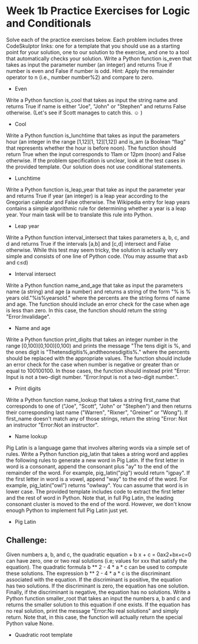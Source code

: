 # Week 1b Practice Exercises for Logic and Conditionals

Solve each of the practice exercises below. Each problem includes three CodeSkulptor links: one for a template that you should use as a starting point for your solution, one to our solution to the exercise, and one to a tool that automatically checks your solution.
Write a Python function is_even that takes as input the parameter number (an integer) and returns True if number is even and False if number is odd. Hint: Apply the remainder operator to n (i.e., number number%2) and compare to zero. 
- Even 

Write a Python function is_cool that takes as input the string name and returns True if name is either "Joe", "John" or "Stephen" and returns False otherwise. (Let's see if Scott manages to catch this. ☺ ) 
- Cool 

Write a Python function is_lunchtime that takes as input the parameters hour (an integer in the range [1,12][1, 12][1,12]) and is_am (a Boolean “flag” that represents whether the hour is before noon). The function should return True when the input corresponds to 11am or 12pm (noon) and False otherwise. If the problem specification is unclear, look at the test cases in the provided template. Our solution does not use conditional statements. 
- Lunchtime

Write a Python function is_leap_year that take as input the parameter year and returns True if year (an integer) is a leap year according to the Gregorian calendar and False otherwise. The Wikipedia entry for leap years contains a simple algorithmic rule for determining whether a year is a leap year. Your main task will be to translate this rule into Python. 
- Leap year

Write a Python function interval_intersect that takes parameters a, b, c, and d and returns True if the intervals [a,b] and [c,d] intersect and False otherwise. While this test may seem tricky, the solution is actually very simple and consists of one line of Python code. (You may assume that a≤b and c≤d) 
- Interval intersect 

Write a Python function name_and_age that take as input the parameters name (a string) and age (a number) and returns a string of the form "% is % years old."%is%yearsold." where the percents are the string forms of name and age. The function should include an error check for the case when age is less than zero. In this case, the function should return the string "Error:Invalidage". 
- Name and age

Write a Python function print_digits that takes an integer number in the range [0,100)[0,100)[0,100) and prints the message "The tens digit is %, and the ones digit is "Thetensdigitis%,andtheonesdigitis%." where the percents should be replaced with the appropriate values. The function should include an error check for the case when number is negative or greater than or equal to 100100100. In those cases, the function should instead print "Error: Input is not a two-digit number. "Error:Input is not a two-digit number.". 
- Print digits

Write a Python function name_lookup that takes a string first_name that corresponds to one of ("Joe", "Scott", "John" or "Stephen") and then returns their corresponding last name ("Warren", "Rixner", "Greiner" or "Wong"). If first_name doesn't match any of those strings, return the string "Error: Not an instructor "Error:Not an instructor". 
- Name lookup

Pig Latin is a language game that involves altering words via a simple set of rules. Write a Python function pig_latin that takes a string word and applies the following rules to generate a new word in Pig Latin. If the first letter in word is a consonant, append the consonant plus "ay" to the end of the remainder of the word. For example, pig_latin("pig") would return "igpay". If the first letter in word is a vowel, append "way" to the end of the word. For example, pig_latin("owl") returns "owlway". You can assume that word is in lower case. The provided template includes code to extract the first letter and the rest of word in Python. Note that, in full Pig Latin, the leading consonant cluster is moved to the end of the word. However, we don't know enough Python to implement full Pig Latin just yet. 
- Pig Latin

## Challenge: 
Given numbers a, b, and c, the quadratic equation + b x + c = 0ax2+bx+c=0 can have zero, one or two real solutions (i.e; values for xxx that satisfy the equation). The quadratic formula b ** 2 - 4 * a * c
can be used to compute these solutions. The expression b ** 2 - 4 * a * c is the discriminant associated with the equation. If the discriminant is positive, the equation has two solutions. If the discriminant is zero, the equation has one solution. Finally, if the discriminant is negative, the equation has no solutions. Write a Python function smaller_root that takes an input the numbers a, b and c and returns the smaller solution to this equation if one exists. If the equation has no real solution, print the message "Error:No real solutions" and simply return. Note that, in this case, the function will actually return the special Python value None. 
- Quadratic root template